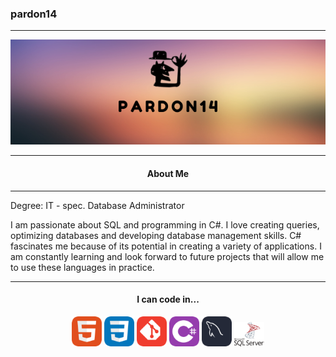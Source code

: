 ### pardon14
---

<center>
  <img title="banner" src="./images/banner.png"/>
</center>

<center>

---
#### About Me
---

</center>

Degree: IT - spec. Database Administrator

I am passionate about SQL and programming in C#. I love creating queries, optimizing databases and developing database management skills. C# fascinates me because of its potential in creating a variety of applications. I am constantly learning and look forward to future projects that will allow me to use these languages in practice.

---

<center>

#### I can code in...

<p float="left">
  <img title="HTML" src="./images/icons/html.png" width="48"/>
  <img title="CSSL" src="./images/icons/css.png" width="48"/>
  <img title="GIT" src="./images/icons/git.png" width="48"/>
  <img title="C#" src="./images/icons/cp.png" width="48"/>
  <img title="MySQL" src="./images/icons/mysql.png" width="48"/>
  <img title="Microsoft Server SQL" src="./images/icons/mssql.png" width="48"/>
  
</p>
</center>

<!--
**pardon14/pardon14** is a ✨ _special_ ✨ repository because its `README.md` (this file) appears on your GitHub profile.

Here are some ideas to get you started:

- 🔭 I’m currently working on ...
- 🌱 I’m currently learning ...
- 👯 I’m looking to collaborate on ...
- 🤔 I’m looking for help with ...
- 💬 Ask me about ...
- 📫 How to reach me: ...
- 😄 Pronouns: ...
- ⚡ Fun fact: ...
-->
